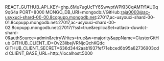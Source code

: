 REACT_GUTHUB_API_KEY=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a
PORT=8000
MONGO_DB_URI=mongodb://GitHub:raja0000@ac-usyxuci-shard-00-00.8copupp.mongodb.net:27017,ac-usyxuci-shard-00-01.8copupp.mongodb.net:27017,ac-usyxuci-shard-00-02.8copupp.mongodb.net:27017/?ssl=true&replicaSet=atlasb-duwdct-shard-0&authSource=admin&retryWrites=true&w=majority&appName=ClusterGitHub
GITHUB_CLIENT_ID=Ov23libejVRNjcQchKQdc
GITHUB_CLIENT_SECRET=636d3442aab1937fef71ebced6b95a82736903cdd
CLIENT_BASE_URL=http://localhost:5000


